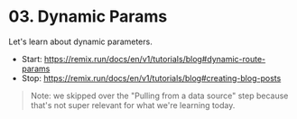 # 03. Dynamic Params

Let's learn about dynamic parameters.

- Start: https://remix.run/docs/en/v1/tutorials/blog#dynamic-route-params
- Stop: https://remix.run/docs/en/v1/tutorials/blog#creating-blog-posts

> Note: we skipped over the "Pulling from a data source" step because that's not
> super relevant for what we're learning today.
